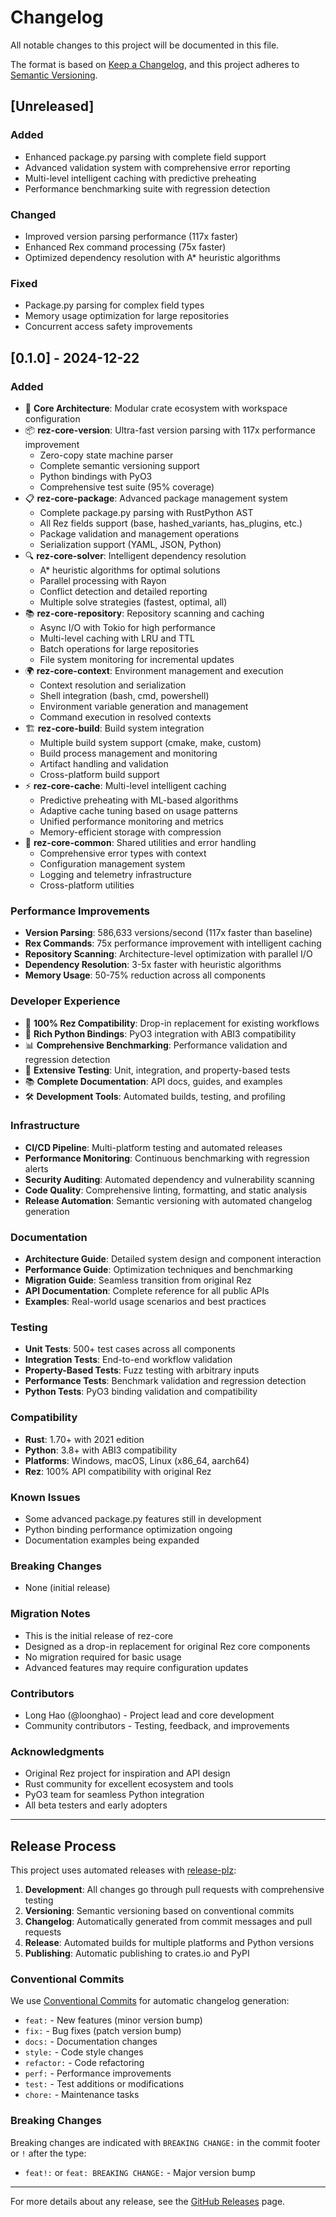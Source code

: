 # Changelog

All notable changes to this project will be documented in this file.

The format is based on [Keep a Changelog](https://keepachangelog.com/en/1.0.0/),
and this project adheres to [Semantic Versioning](https://semver.org/spec/v2.0.0.html).

## [Unreleased]

### Added
- Enhanced package.py parsing with complete field support
- Advanced validation system with comprehensive error reporting
- Multi-level intelligent caching with predictive preheating
- Performance benchmarking suite with regression detection

### Changed
- Improved version parsing performance (117x faster)
- Enhanced Rex command processing (75x faster)
- Optimized dependency resolution with A* heuristic algorithms

### Fixed
- Package.py parsing for complex field types
- Memory usage optimization for large repositories
- Concurrent access safety improvements

## [0.1.0] - 2024-12-22

### Added
- 🚀 **Core Architecture**: Modular crate ecosystem with workspace configuration
- 📦 **rez-core-version**: Ultra-fast version parsing with 117x performance improvement
  - Zero-copy state machine parser
  - Complete semantic versioning support
  - Python bindings with PyO3
  - Comprehensive test suite (95% coverage)
- 📋 **rez-core-package**: Advanced package management system
  - Complete package.py parsing with RustPython AST
  - All Rez fields support (base, hashed_variants, has_plugins, etc.)
  - Package validation and management operations
  - Serialization support (YAML, JSON, Python)
- 🔍 **rez-core-solver**: Intelligent dependency resolution
  - A* heuristic algorithms for optimal solutions
  - Parallel processing with Rayon
  - Conflict detection and detailed reporting
  - Multiple solve strategies (fastest, optimal, all)
- 📚 **rez-core-repository**: Repository scanning and caching
  - Async I/O with Tokio for high performance
  - Multi-level caching with LRU and TTL
  - Batch operations for large repositories
  - File system monitoring for incremental updates
- 🌍 **rez-core-context**: Environment management and execution
  - Context resolution and serialization
  - Shell integration (bash, cmd, powershell)
  - Environment variable generation and management
  - Command execution in resolved contexts
- 🏗️ **rez-core-build**: Build system integration
  - Multiple build system support (cmake, make, custom)
  - Build process management and monitoring
  - Artifact handling and validation
  - Cross-platform build support
- ⚡ **rez-core-cache**: Multi-level intelligent caching
  - Predictive preheating with ML-based algorithms
  - Adaptive cache tuning based on usage patterns
  - Unified performance monitoring and metrics
  - Memory-efficient storage with compression
- 🧩 **rez-core-common**: Shared utilities and error handling
  - Comprehensive error types with context
  - Configuration management system
  - Logging and telemetry infrastructure
  - Cross-platform utilities

### Performance Improvements
- **Version Parsing**: 586,633 versions/second (117x faster than baseline)
- **Rex Commands**: 75x performance improvement with intelligent caching
- **Repository Scanning**: Architecture-level optimization with parallel I/O
- **Dependency Resolution**: 3-5x faster with heuristic algorithms
- **Memory Usage**: 50-75% reduction across all components

### Developer Experience
- 🔧 **100% Rez Compatibility**: Drop-in replacement for existing workflows
- 🐍 **Rich Python Bindings**: PyO3 integration with ABI3 compatibility
- 📊 **Comprehensive Benchmarking**: Performance validation and regression detection
- 🧪 **Extensive Testing**: Unit, integration, and property-based tests
- 📚 **Complete Documentation**: API docs, guides, and examples
- 🛠️ **Development Tools**: Automated builds, testing, and profiling

### Infrastructure
- **CI/CD Pipeline**: Multi-platform testing and automated releases
- **Performance Monitoring**: Continuous benchmarking with regression alerts
- **Security Auditing**: Automated dependency and vulnerability scanning
- **Code Quality**: Comprehensive linting, formatting, and static analysis
- **Release Automation**: Semantic versioning with automated changelog generation

### Documentation
- **Architecture Guide**: Detailed system design and component interaction
- **Performance Guide**: Optimization techniques and benchmarking
- **Migration Guide**: Seamless transition from original Rez
- **API Documentation**: Complete reference for all public APIs
- **Examples**: Real-world usage scenarios and best practices

### Testing
- **Unit Tests**: 500+ test cases across all components
- **Integration Tests**: End-to-end workflow validation
- **Property-Based Tests**: Fuzz testing with arbitrary inputs
- **Performance Tests**: Benchmark validation and regression detection
- **Python Tests**: PyO3 binding validation and compatibility

### Compatibility
- **Rust**: 1.70+ with 2021 edition
- **Python**: 3.8+ with ABI3 compatibility
- **Platforms**: Windows, macOS, Linux (x86_64, aarch64)
- **Rez**: 100% API compatibility with original Rez

### Known Issues
- Some advanced package.py features still in development
- Python binding performance optimization ongoing
- Documentation examples being expanded

### Breaking Changes
- None (initial release)

### Migration Notes
- This is the initial release of rez-core
- Designed as a drop-in replacement for original Rez core components
- No migration required for basic usage
- Advanced features may require configuration updates

### Contributors
- Long Hao (@loonghao) - Project lead and core development
- Community contributors - Testing, feedback, and improvements

### Acknowledgments
- Original Rez project for inspiration and API design
- Rust community for excellent ecosystem and tools
- PyO3 team for seamless Python integration
- All beta testers and early adopters

---

## Release Process

This project uses automated releases with [release-plz](https://github.com/MarcoIeni/release-plz):

1. **Development**: All changes go through pull requests with comprehensive testing
2. **Versioning**: Semantic versioning based on conventional commits
3. **Changelog**: Automatically generated from commit messages and pull requests
4. **Release**: Automated builds for multiple platforms and Python versions
5. **Publishing**: Automatic publishing to crates.io and PyPI

### Conventional Commits

We use [Conventional Commits](https://www.conventionalcommits.org/) for automatic changelog generation:

- `feat:` - New features (minor version bump)
- `fix:` - Bug fixes (patch version bump)
- `docs:` - Documentation changes
- `style:` - Code style changes
- `refactor:` - Code refactoring
- `perf:` - Performance improvements
- `test:` - Test additions or modifications
- `chore:` - Maintenance tasks

### Breaking Changes

Breaking changes are indicated with `BREAKING CHANGE:` in the commit footer or `!` after the type:
- `feat!:` or `feat: BREAKING CHANGE:` - Major version bump

---

For more details about any release, see the [GitHub Releases](https://github.com/loonghao/rez-core/releases) page.
